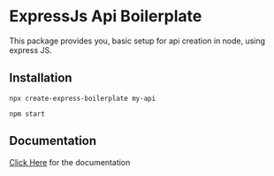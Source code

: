 # ExpressJs Api Boilerplate
This package provides you, basic setup for api creation in node, using express JS.

## Installation

```
npx create-express-boilerplate my-api
```

```
npm start
```

## Documentation

[Click Here](https://msamgan.github.io/expressjs-api-boilerplate/) for the documentation